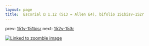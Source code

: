 ```yaml
---
layout: page
title:  Escorial Ω 1.12 (513 = Allen E4), bifolio 151bisv-152r
---
```


prev: [151v-151bisr](../151v-151bisr/) next: [152v-153r](../152v-153r/)



[![Linked to zoomble image](http://www.homermultitext.org/iipsrv?IIIF=/project/homer/pyramidal/deepzoom/hmt/e3bifolio/v1/E3_151bisv_152r.tif/full/2000,/0/default.jpg)](http://www.homermultitext.org/ict2/?urn=urn:cite2:hmt:e3bifolio.v1:E3_151bisv_152r)

